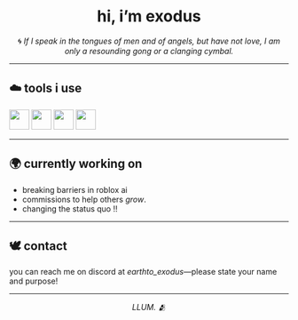 <h1 align="center">hi, i’m exodus </h1>

<p align="center">
   🌀 <i>If I speak in the tongues of men and of angels, but have not love, I am only a resounding gong or a clanging cymbal.</i>
</p>

---

## ☁️ tools i use

<p align="left">
  <img src="https://cdn.jsdelivr.net/gh/devicons/devicon/icons/python/python-original.svg" width="36" />
  <img src="https://cdn.jsdelivr.net/gh/devicons/devicon/icons/lua/lua-original.svg" width="36" />
  <img src="https://cdn.jsdelivr.net/gh/devicons/devicon/icons/vscode/vscode-original.svg" width="36" />
  <img src="https://cdn.jsdelivr.net/gh/devicons/devicon/icons/github/github-original.svg" width="36" />
</p>

---

## 🌍 currently working on

- breaking barriers in roblox ai  
- commissions to help others <i>grow</i>.
- changing the status quo !!

---

## 🕊️ contact

you can reach me on discord at <i>earthto_exodus</i>—please state your name and purpose!

---

<p align="center"><i>LLUM. 🫂</i></p>
